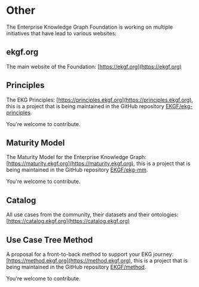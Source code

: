 # Other

The Enterprise Knowledge Graph Foundation is working on multiple initiatives that
have lead to various websites:

## ekgf.org

The main website of the Foundation: [https://ekgf.org](https://ekgf.org)

## Principles

The EKG Principles: 
[https://principles.ekgf.org](https://principles.ekgf.org), 
this is a project that is being maintained in the GitHub repository 
[EKGF/ekg-principles](https://github.com/EKGF/ekg-principles).

You're welcome to contribute.

## Maturity Model

The Maturity Model for the Enterprise Knowledge Graph: 
[https://maturity.ekgf.org](https://maturity.ekgf.org),
this is a project that is being maintained in the GitHub repository 
[EKGF/ekg-mm](https://github.com/EKGF/ekg-mm).

You're welcome to contribute.

## Catalog

All use cases from the community, their datasets and their ontologies:
[https://catalog.ekgf.org](https://catalog.ekgf.org)

## Use Case Tree Method

A proposal for a front-to-back method to support your EKG journey:
[https://method.ekgf.org](https://method.ekgf.org),
this is a project that is being maintained in the GitHub repository
[EKGF/method](https://github.com/EKGF/method).

You're welcome to contribute.
